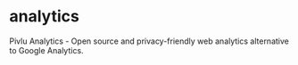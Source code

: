 # analytics
Pivlu Analytics - Open source and privacy-friendly web analytics alternative to Google Analytics.
